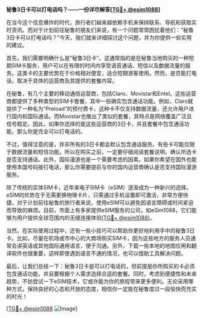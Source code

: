 **秘鲁3日卡可以打电话吗？——一份详尽解答[[TG💪+ @esim1088](https://t.me/s/esim1088)]**

在当今这个信息爆炸的时代，旅行者们越来越依赖手机来保持联系、导航和获取实时资讯。而对于计划前往秘鲁的朋友们来说，有一个问题常常困扰着他们：“秘鲁3日卡可以打电话吗？”今天，我们就来详细探讨这个问题，并为你提供一些实用的建议。

首先，我们需要明确什么是“秘鲁3日卡”。这通常指的是在秘鲁当地购买的一种短期SIM卡服务，用户可以在有限的时间内享受语音通话、短信以及数据流量的服务。这类卡的主要优势在于价格相对便宜，适合短期游客使用。然而，是否能打电话，取决于具体的运营商及其提供的套餐内容。

在秘鲁，有几个主要的移动通信运营商，包括Claro、Movistar和Entel。这些运营商都提供了多种类型的SIM卡套餐，其中一些确实包含通话功能。例如，Claro就提供了一种名为“Preload”的预付费卡，这种卡不仅支持数据流量，还允许用户进行国内和国际通话。而Movistar也推出了类似的套餐，其特点是网络覆盖广泛且信号稳定。因此，如果你选择的是这些运营商的3日卡，并且套餐中包含通话功能，那么你是完全可以打电话的。

不过，值得注意的是，并非所有的3日卡都会默认包含通话服务。有些卡可能仅限于数据流量和短信功能。所以在购买之前，一定要仔细阅读套餐说明，确认所选卡是否支持通话。此外，国际漫游也是一个需要考虑的因素。如果你希望在国外也能使用本国号码接打电话，那么你需要提前与你的国内运营商确认是否支持国际漫游服务。

除了传统的实体SIM卡，近年来电子SIM卡（eSIM）逐渐成为一种新兴的选择。eSIM的优势在于无需更换物理卡片，只需通过手机设置即可激活，非常方便快捷。对于计划前往秘鲁的旅行者来说，使用eSIM可以避免因语言障碍或时间紧迫而导致的麻烦。目前，市面上有多家提供eSIM服务的公司，如eSim1088，它们能够为用户提供全球范围内的无缝连接体验[[TG💪+ @esim1088](https://t.me/s/esim1088)]。

当然，在实际使用过程中，还有一些小技巧可以帮助你更好地利用手中的秘鲁3日卡。比如，尽量在机场或市中心的大商场购买SIM卡，因为这些地方的服务人员通常会讲英语或其他国际通用语言，便于沟通。另外，下载一些本地的地图应用和翻译软件也很重要，这样即使遇到语言不通的情况，也可以借助工具解决问题。

最后，让我们总结一下：秘鲁3日卡是可以打电话的，但前提是你所购买的卡必须包含通话功能，并且要根据个人需求选择合适的套餐。同时，考虑到便捷性和未来趋势，不妨尝试一下eSIM技术，它或许能为你的旅程带来更多便利。无论采用哪种方式，保持良好的心态和开放的态度，相信你一定能在秘鲁度过一段愉快而充实的时光！

[[TG💪+ @esim1088](https://t.me/s/esim1088) ![Image](https://i.postimg.cc/4NQfJmqS/Snipaste-2025-05-13-00-14-12.png)]